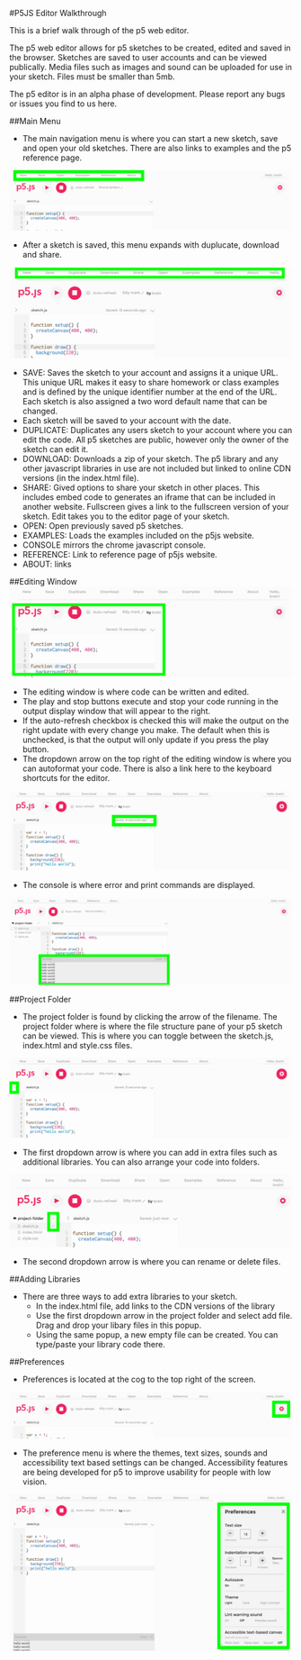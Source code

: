 #P5JS Editor Walkthrough

This is a brief walk through of the p5 web editor. 

The p5 web editor allows for p5 sketches to be created, edited and saved in the browser. Sketches are saved to user accounts and can be viewed publically. Media files such as images and sound can be uploaded for use in your sketch. Files must be smaller than 5mb.

The p5 editor is in an alpha phase of development. Please report any bugs or issues you find to us here. 

##Main Menu

- The main navigation menu is where you can start a new sketch, save and open your old sketches. There are also links to examples and the p5 reference page.

![Menu 1](images/1a.png)

- After a sketch is saved, this menu expands with duplucate, download and share.

![Menu 2](images/2a.png)

- SAVE: Saves the sketch to your account and assigns it a unique URL. This unique URL makes it easy to share homework or class examples and is defined by the unique identifier number at the end of the URL. Each sketch is also assigned a two word default name that can be changed.
- Each sketch will be saved to your account with the date.
- DUPLICATE: Duplicates any users sketch to your account where you can edit the code. All p5 sketches are public, however only the owner of the sketch can edit it.
- DOWNLOAD: Downloads a zip of your sketch. The p5 library and any other javascript libraries in use are not included but linked to online CDN versions (in the index.html file). 
- SHARE: Gived options to share your sketch in other places. This includes embed code to generates an iframe that can be included in another website. Fullscreen gives a link to the fullscreen version of your sketch. Edit takes you to the editor page of your sketch.
- OPEN: Open previously saved p5 sketches.
- EXAMPLES: Loads the examples included on the p5js website.
- CONSOLE mirrors the chrome javascript console. 
- REFERENCE: Link to reference page of p5js website.
- ABOUT: links

##Editing Window
![Editing window](images/3a.png)

- The editing window is where code can be written and edited. 
- The play and stop buttons execute and stop your code running in the output display window that will appear to the right.
- If the auto-refresh checkbox is checked this will make the output on the right update with every change you make. The default when this is unchecked, is that the output will only update if you press the play button.
- The dropdown arrow on the top right of the editing window is where you can autoformat your code. There is also a link here to the keyboard shortcuts for the editor.

![Editing window](images/4a.png)


- The console is where error and print commands are displayed.

![Console](images/5.png)

##Project Folder

- The project folder is found by clicking the arrow of the filename. The project folder where is where the file structure pane of your p5 sketch can be viewed. This is where you can toggle between the sketch.js, index.html and style.css files.

![Project folder](images/8a.png)

- The first dropdown arrow is where you can add in extra files such as additional libraries. You can also arrange your code into folders. 

![Project folder dropdowns](images/9a.png)

- The second dropdown arrow is where you can rename or delete files. 

##Adding Libraries

- There are three ways to add extra libraries to your sketch. 
 	- In the index.html file, add links to the CDN versions of the library
	- Use the first dropdown arrow in the project folder and select add file. Drag and drop your libary files in this popup.
	- Using the same popup, a new empty file can be created. You can type/paste your library code there.


##Preferences

- Preferences is located at the cog to the top right of the screen. 

![Preferences](images/6.png)

- The preference menu is where the themes, text sizes, sounds and accessibility text based settings can be changed. Accessibility features are being developed for p5 to improve usability for people with low vision.

![Preferences](images/7a.png)



